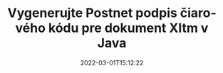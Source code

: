 ---
############################# Static ############################
layout: "auto-gen-signature"
date: 2022-03-01T15:12:22
draft: false
operation: Sign
signaturetype: Barcode
codetype: Postnet
fileformat: Xltm
productName: Java
lang: sk
productCode: java
otherformats: pdf doc docx docm dot dotm dotx odt ott rtf xls xlsx xlsm xlsb csv ods ots xltx xltm ppt pptx pps ppsx odp otp potx potm pptm ppsm png jpg bmp gif tiff svg webp wmf
breadcrumb: Put  Barcode signature on Xltm for Java

############################# Head ############################
head_title: "eSign Xltm dokument s Postnet čiarovým kódom v Java"
head_description: "Vytvorte podpis čiarového kódu Postnet a vložte ho do dokumentu Xltm s Java pomocou niekoľkých riadkov kódu. Na podpisovanie rôznych formátov súborov použite rozhranie GroupDocs Document Signature API."

############################# Header ############################
title: "Vygenerujte Postnet podpis čiarového kódu pre dokument Xltm v Java"
description: "ePodpíšte svoje obchodné dokumenty vo formáte Xltm pomocou čiarového kódu Postnet. Vygenerujte podpis čiarového kódu rýchlo a jednoducho pomocou niekoľkých riadkov kódu na nastavenie možností podpisovania."
bg_image: "https://cms.admin.containerize.com/templates/aspose/App_Themes/V3/images/bg/header1.png"
bg_overlay: false
button:
    enable: true

############################# SubMenu ############################
submenu:
    enable: true

    left:
        img_alt: "GroupDocs.Signature for Java"
        image: "https://cms.admin.containerize.com/templates/groupdocs/images/product-logos/90x90-noborder/groupdocs-signature-java.png"
        product: "GroupDocs.Signature"
        platform: "Java"



############################# About ############################
about:
    enable: true
    title: "O rozhraní API podpisov čiarových kódov GroupDocs.Signature for Java."
    content: |
        [GroupDocs.Signature for Java](https://products.groupdocs.com/signature/java/) je rýchle a jednoduché rozhranie API na správu elektronického podpisovania digitálnych dokumentov pomocou typov čiarových kódov, ako sú UPCA, UPCE, EAN13, EAN14, Code39, Code39Extended, Code128, Codabar, Postnet, ISBN , ITF14 a mnoho ďalších. Zákazníci môžu jednoducho vytvárať čiarové kódy poskytujúce požadovaný text a vkladať ich do PDF, dokumentov Microsoft Office Words, zošitov Microsoft Office Excel, prezentácií MS PowerPoint, súborov Adobe Photoshop a rôznych obrazových formátov. Čiarové kódy umiestnené v dokumentoch je možné aktualizovať, vyhľadávať, overovať, mazať alebo prezerať. Okrem toho je podporované prispôsobenie čiarových kódov.
    

############################# Steps ############################
steps:
    enable: true
    title_left: "Kroky na podpísanie Xltm pomocou Barcode v Java"
    content_left: |
        [GroupDocs.Signature for Java](https://products.groupdocs.com/signature/java/) poskytuje možnosť rýchlo a jednoducho podpisovať dokumenty Xltm pomocou podpisov Barcode.
        
        * Vytvorte inštanciu triedy Signature poskytujúcej súbor Xltm, ktorý sa má podpisovať ako cesta alebo prúd pamäte
        * Instanciujte triedu SignOptions a nastavte všetky požadované údaje.
        * Vyvolajte metódu Signature.Sign() odovzdajúc výstupný súbor Xltm alebo prúd pamäte

    title_right: " Požiadavky na systém"
    content_right: |
        GroupDocs.Signature for Java sú podporované na všetkých hlavných platformách a operačných systémoch. Pred spustením nižšie uvedeného kódu sa uistite, že máte vo svojom systéme nainštalované nasledujúce predpoklady.

        * Operačné systémy: Microsoft Windows, Linux, MacOS
        * Vývojové prostredia: NetBeans, Intellij IDEA, Eclipse, etc.
        * Java runtime: J2SE 6.0 and above
        * Získajte najnovší GroupDocs.Signature for Java od [Maven](https://repository.groupdocs.com/webapp/#/artifacts/browse/tree/General/repo/com/groupdocs/groupdocs-signature)
         
    code: |
        ```java    
                
        // Set up input Xltm file
        String filePath = "input.xltm";
        // Set up output file
        String outputFilePath = "output.xltm";

        // Instantiate Signature for input file
        Signature signature = new Signature(filePath);

        // create barcode option with predefined barcode text
        BarcodeSignOptions options = new BarcodeSignOptions("John Smith");

        // setup Barcode encoding type
        options.setEncodeType(BarcodeTypes.Postnet);

        // set signature position
        options.setLeft(50);
        options.setTop(50);
        options.setWidth(200);
        options.setHeight(50);

        // sign Xltm document
        SignResult result = signature.sign(outputFilePath, options);

        ```

############################# Demos ############################
demos:
    enable: true
    title: "Podpisovanie dokumentov Xltm pomocou živej ukážky Barcode"
    content: |
       Podpíšte súbor Xltm pomocou rôznych podpisov práve teraz na webovej lokalite [GroupDocs.Signature App](https://products.groupdocs.app/signature/family). Bezplatné online demo na vás čaká.

        
############################# About Formats ############################
about_formats:
    enable: true
    format:
        # format loop
        - icon: "fas fa-barcode"
          title: "About Postnet Barcode"
          content: |
            POSTNET (Postal Numeric Encoding Technique) je symbol čiarového kódu, ktorý používa poštová služba Spojených štátov amerických na pomoc pri smerovaní pošty.
          characterset: |
             Číslice (0-9).
          textcapacity: |
             Až 11 znakov.
          image: |
             iVBORw0KGgoAAAANSUhEUgAAACcAAAAjCAYAAAAXMhMjAAAAAXNSR0IArs4c6QAAAARnQU1BAACxjwv8YQUAAAAJcEhZcwAADsMAAA7DAcdvqGQAAACeSURBVFhH7c7BCkMxEELR/P9Pp1LoRrCXpi4Cbw5kIRKZtS82x52a407Ncae+HrfWer8Pyr+i/3NcQv/nuIT+z3EJ/X/Ocf9mlxuhsXZ2uREaa2eXG6Gxdna5ERprZ5cbobF2drkRGmtnlxuhsXZ2uREaa2eXG6Gxdna5ERprZ5cbobF2drkRGmtnlxuhsXZ2ubnAHHdqjjt18XF7vwDevzbHqsQWPwAAAABJRU5ErkJggg==

          link: ""

############################# More Formats ############################
more_formats:
    enable: true
    title: "Ďalšie podporované podpisy Barcode pre Java"
    content: |
        "Xltm môžete podpísať aj inými typmi podpisov. Pozrite si zoznam nižšie."
    format: 
        
       
back_to_top:
    enable: true
---